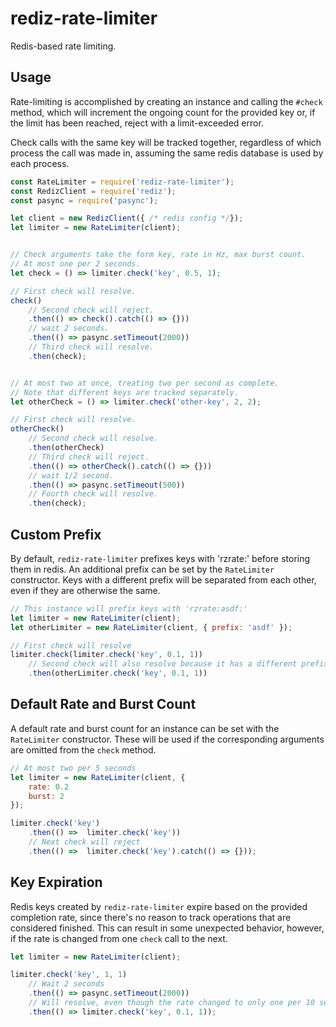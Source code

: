 # rediz-rate-limiter

Redis-based rate limiting.

## Usage
Rate-limiting is accomplished by creating an instance and calling the `#check`
method, which will increment the ongoing count for the provided key or, if
the limit has been reached, reject with a limit-exceeded error.

Check calls with the same key will be tracked together, regardless of which
process the call was made in, assuming the same redis database is used by
each process.

```js
const RateLimiter = require('rediz-rate-limiter');
const RedizClient = require('rediz');
const pasync = require('pasync');

let client = new RedizClient({ /* redis config */});
let limiter = new RateLimiter(client);


// Check arguments take the form key, rate in Hz, max burst count.
// At most one per 2 seconds.
let check = () => limiter.check('key', 0.5, 1);

// First check will resolve.
check()
	// Second check will reject.
	.then(() => check().catch(() => {}))
	// wait 2 seconds.
	.then(() => pasync.setTimeout(2000))
	// Third check will resolve.
	.then(check);


// At most two at once, treating two per second as complete.
// Note that different keys are tracked separately.
let otherCheck = () => limiter.check('other-key', 2, 2);

// First check will resolve.
otherCheck()
	// Second check will resolve.
	.then(otherCheck)
	// Third check will reject.
	.then(() => otherCheck().catch(() => {}))
	// wait 1/2 second.
	.then(() => pasync.setTimeout(500))
	// Fourth check will resolve.
	.then(check);
```

## Custom Prefix
By default, `rediz-rate-limiter` prefixes keys with 'rzrate:' before storing
them in redis. An additional prefix can be set by the `RateLimiter` constructor.
Keys with a different prefix will be separated from each other, even if they
are otherwise the same.

```js
// This instance will prefix keys with 'rzrate:asdf:'
let limiter = new RateLimiter(client);
let otherLimiter = new RateLimiter(client, { prefix: 'asdf' });

// First check will resolve
limiter.check(limiter.check('key', 0.1, 1))
	// Second check will also resolve because it has a different prefix.
	.then(otherLimiter.check('key', 0.1, 1))

```

## Default Rate and Burst Count
A default rate and burst count for an instance can be set with the `RateLimiter`
constructor. These will be used if the corresponding arguments are omitted from
the `check` method.

```js
// At most two per 5 seconds
let limiter = new RateLimiter(client, {
	rate: 0.2
	burst: 2
});

limiter.check('key')
	.then(() =>  limiter.check('key'))
	// Next check will reject
	.then(() =>  limiter.check('key').catch(() => {}));
```

## Key Expiration
Redis keys created by `rediz-rate-limiter` expire based on the provided
completion rate, since there's no reason to track operations that are
considered finished. This can result in some unexpected behavior, however, if
the rate is changed from one `check` call to the next.

```js
let limiter = new RateLimiter(client);

limiter.check('key', 1, 1)
	// Wait 2 seconds
	.then(() => pasync.setTimeout(2000))
	// Will resolve, even though the rate changed to only one per 10 seconds.
	.then(() => limiter.check('key', 0.1, 1));
```
